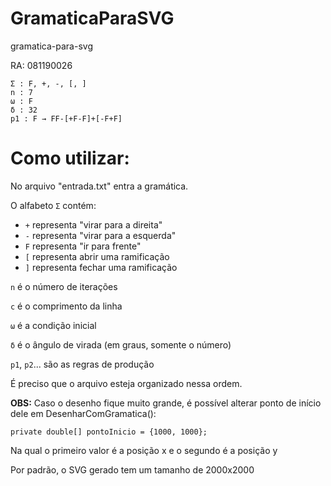 # GramaticaParaSVG
 gramatica-para-svg

RA: 081190026

```
Σ : F, +, -, [, ]
n : 7
ω : F
δ : 32
p1 : F → FF-[+F-F]+[-F+F]
```
# Como utilizar:
No arquivo "entrada.txt" entra a gramática.

O alfabeto ```Σ``` contém:

- ```+``` representa "virar para a direita"
- ```-``` representa "virar para a esquerda"
- ```F``` representa "ir para frente"
- ```[``` representa abrir uma ramificação
- ```]``` representa fechar uma ramificação

```n``` é o número de iterações

```c``` é o comprimento da linha

```ω``` é a condição inicial

```δ``` é o ângulo de virada (em graus, somente o número)

```p1```, ```p2```... são as regras de produção

É preciso que o arquivo esteja organizado nessa ordem.


**OBS:** Caso o desenho fique muito grande, é possível alterar ponto de início dele em DesenharComGramatica():
```
private double[] pontoInicio = {1000, 1000};
```
Na qual o primeiro valor é a posição x e o segundo é a posição y

Por padrão, o SVG gerado tem um tamanho de 2000x2000
